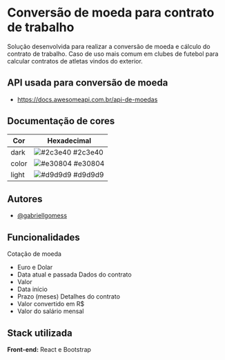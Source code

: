 
# Conversão de moeda para contrato de trabalho

Solução desenvolvida para realizar a conversão de moeda e cálculo do contrato 
de trabalho.
Caso de uso mais comum em clubes de futebol para calcular contratos de atletas vindos do exterior.



## API usada para conversão de moeda

- https://docs.awesomeapi.com.br/api-de-moedas
## Documentação de cores

| Cor               | Hexadecimal                                                |
| ----------------- | ---------------------------------------------------------------- |
| dark       | ![#2c3e40](https://via.placeholder.com/10/2c3e40?text=+) #2c3e40 |
| color       | ![#e30804](https://via.placeholder.com/10/e30804?text=+) #e30804 |
| light       | ![#d9d9d9](https://via.placeholder.com/10/d9d9d9?text=+) #d9d9d9 |



## Autores

- [@gabriellgomess](https://github.com/gabriellgomess/)


## Funcionalidades

Cotação de moeda
- Euro e Dolar
- Data atual e passada
Dados do contrato
- Valor
- Data início
- Prazo (meses)
Detalhes do contrato
- Valor convertido em R$
- Valor do salário mensal



## Stack utilizada

**Front-end:** React e Bootstrap

